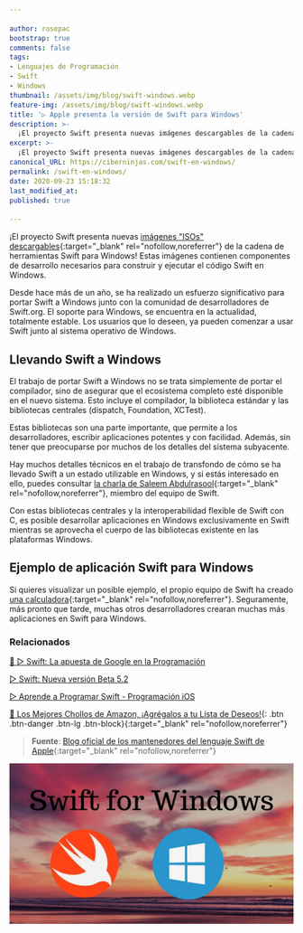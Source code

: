 ```yaml
---

author: rosepac
bootstrap: true
comments: false
tags:
- Lenguajes de Programación
- Swift
- Windows
thumbnail: /assets/img/blog/swift-windows.webp
feature-img: /assets/img/blog/swift-windows.webp
title: '▷ Apple presenta la versión de Swift para Windows'
description: >-
  ¡El proyecto Swift presenta nuevas imágenes descargables de la cadena de herramientas Swift para Windows! Estas imágenes contienen componentes de desarrollo necesarios para construir y ejecutar código Swift en Windows.
excerpt: >-
  ¡El proyecto Swift presenta nuevas imágenes descargables de la cadena de herramientas Swift para Windows! Estas imágenes contienen componentes de desarrollo necesarios para construir y ejecutar código Swift en Windows.
canonical_URL: https://ciberninjas.com/swift-en-windows/
permalink: /swift-en-windows/
date: 2020-09-23 15:18:32
last_modified_at: 
published: true

---
```


¡El proyecto Swift presenta nuevas [imágenes "ISOs" descargables](https://swift.org/download/){:target="_blank" rel="nofollow,noreferrer"} de la cadena de herramientas Swift para Windows! Estas imágenes contienen componentes de desarrollo necesarios para construir y ejecutar el código Swift en Windows.

Desde hace más de un año, se ha realizado un esfuerzo significativo para portar Swift a Windows junto con la comunidad de desarrolladores de Swift.org. El soporte para Windows, se encuentra en la actualidad, totalmente estable. Los usuarios que lo deseen, ya pueden comenzar a usar Swift junto al sistema operativo de Windows.

## **Llevando Swift a Windows**

El trabajo de portar Swift a Windows no se trata simplemente de portar el compilador, sino de asegurar que el ecosistema completo esté disponible en el nuevo sistema. Esto incluye el compilador, la biblioteca estándar y las bibliotecas centrales (dispatch, Foundation, XCTest).

Estas bibliotecas son una parte importante, que permite a los desarrolladores, escribir aplicaciones potentes y con facilidad. Además, sin tener que preocuparse por muchos de los detalles del sistema subyacente.

Hay muchos detalles técnicos en el trabajo de transfondo de cómo se ha llevado Swift a un estado utilizable en Windows, y si estás interesado en ello, puedes consultar [la charla de Saleem Abdulrasool](https://www.youtube.com/watch?v=Zjlxa1NIfJc){:target="_blank" rel="nofollow,noreferrer"}, miembro del equipo de Swift.

Con estas bibliotecas centrales y la interoperabilidad flexible de Swift con C, es posible desarrollar aplicaciones en Windows exclusivamente en Swift mientras se aprovecha el cuerpo de las bibliotecas existente en las plataformas Windows.

## **Ejemplo de aplicación Swift para Windows**

Si quieres visualizar un posible ejemplo, el propio equipo de Swift ha creado [una calculadora](https://github.com/compnerd/swift-win32/blob/ed4993f7cbb284a83ee77fcecdc2570cf24355e4/Examples/Calculator/Calculator.swift){:target="_blank" rel="nofollow,noreferrer"}. Seguramente, más pronto que tarde, muchas otros desarrolladores crearan muchas más aplicaciones en Swift para Windows.

### **Relacionados** <!-- omit in toc -->

[🥇 ▷ Swift: La apuesta de Google en la Programación](https://ciberninjas.com/swift-apuesta-google/)

[▷ Swift: Nueva versión Beta 5.2](https://ciberninjas.com/swift-version-beta-5-2/)

[‍▷ Aprende a Programar Swift - Programación iOS](https://ciberninjas.com/catalogo/aprende-a-programar-swift-programacion-ios/‍)

[🛒 Los Mejores Chollos de Amazon, ¡Agrégalos a tu Lista de Deseos!](/amazon/ "Los Mejores Chollos de Amazon, Ofertas Flash, Black Monday y Amazon Prime Day"){: .btn .btn-danger .btn-lg .btn-block}{:target="_blank" rel="nofollow,noreferrer"}

> **Fuente**: [Blog oficial de los mantenedores del lenguaje Swift de Apple](https://swift.org/blog/swift-on-windows/ "Blog oficial de los mantenedores del lenguaje Swift de Apple"){:target="_blank" rel="nofollow,noreferrer"}

![Apple presenta la versión de Swift para Windows](/assets/img/blog/swift-windows.webp "Apple presenta la versión de Swift para Windows")
